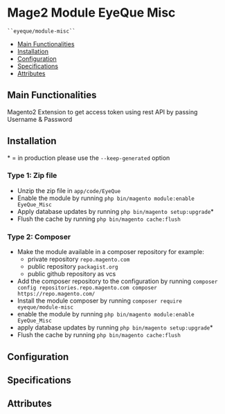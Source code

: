 # Mage2 Module EyeQue Misc

    ``eyeque/module-misc``

 - [Main Functionalities](#markdown-header-main-functionalities)
 - [Installation](#markdown-header-installation)
 - [Configuration](#markdown-header-configuration)
 - [Specifications](#markdown-header-specifications)
 - [Attributes](#markdown-header-attributes)


## Main Functionalities
Magento2 Extension to get access token using rest API by passing Username & Password

## Installation
\* = in production please use the `--keep-generated` option

### Type 1: Zip file

 - Unzip the zip file in `app/code/EyeQue`
 - Enable the module by running `php bin/magento module:enable EyeQue_Misc`
 - Apply database updates by running `php bin/magento setup:upgrade`\*
 - Flush the cache by running `php bin/magento cache:flush`

### Type 2: Composer

 - Make the module available in a composer repository for example:
    - private repository `repo.magento.com`
    - public repository `packagist.org`
    - public github repository as vcs
 - Add the composer repository to the configuration by running `composer config repositories.repo.magento.com composer https://repo.magento.com/`
 - Install the module composer by running `composer require eyeque/module-misc`
 - enable the module by running `php bin/magento module:enable EyeQue_Misc`
 - apply database updates by running `php bin/magento setup:upgrade`\*
 - Flush the cache by running `php bin/magento cache:flush`


## Configuration




## Specifications




## Attributes



